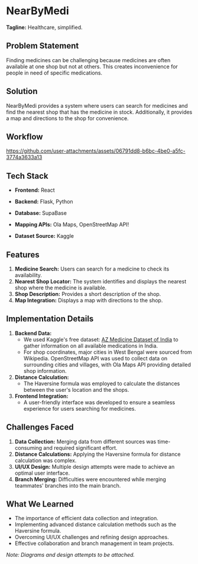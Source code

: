 # NearByMedi

**Tagline:** Healthcare, simplified.

## Problem Statement
Finding medicines can be challenging because medicines are often available at one shop but not at others. This creates inconvenience for people in need of specific medications.

## Solution
NearByMedi provides a system where users can search for medicines and find the nearest shop that has the medicine in stock. Additionally, it provides a map and directions to the shop for convenience.

## Workflow
https://github.com/user-attachments/assets/06791dd8-b6bc-4be0-a5fc-3774a3633a13

## Tech Stack
- **Frontend:** React
- **Backend:** Flask, Python
- **Database:** SupaBase
- **Mapping APIs:** Ola Maps, OpenStreetMap API!

- **Dataset Source:** Kaggle

## Features
1. **Medicine Search:** Users can search for a medicine to check its availability.
2. **Nearest Shop Locator:** The system identifies and displays the nearest shop where the medicine is available.
3. **Shop Description:** Provides a short description of the shop.
4. **Map Integration:** Displays a map with directions to the shop.

## Implementation Details
1. **Backend Data:**
   - We used Kaggle's free dataset: [AZ Medicine Dataset of India](https://www.kaggle.com/datasets/shudhanshusingh/az-medicine-dataset-of-india) to gather information on all available medications in India.
   - For shop coordinates, major cities in West Bengal were sourced from Wikipedia. OpenStreetMap API was used to collect data on surrounding cities and villages, with Ola Maps API providing detailed shop information.
2. **Distance Calculation:**
   - The Haversine formula was employed to calculate the distances between the user's location and the shops.
3. **Frontend Integration:**
   - A user-friendly interface was developed to ensure a seamless experience for users searching for medicines.

## Challenges Faced
1. **Data Collection:** Merging data from different sources was time-consuming and required significant effort.
2. **Distance Calculations:** Applying the Haversine formula for distance calculation was complex.
3. **UI/UX Design:** Multiple design attempts were made to achieve an optimal user interface.
4. **Branch Merging:** Difficulties were encountered while merging teammates' branches into the main branch.

## What We Learned
- The importance of efficient data collection and integration.
- Implementing advanced distance calculation methods such as the Haversine formula.
- Overcoming UI/UX challenges and refining design approaches.
- Effective collaboration and branch management in team projects.

*Note: Diagrams and design attempts to be attached.*
